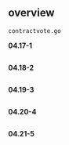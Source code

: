 ## overview

```
contractvote.go
```

**04.17-1**
```

```
**04.18-2**
```

```
**04.19-3**
```

```
**04.20-4**
```

```
**04.21-5**
```

```
